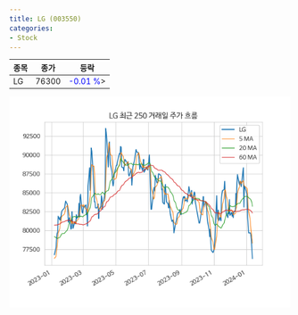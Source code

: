```yaml
---
title: LG (003550)
categories:
- Stock
---
```


|종목|종가|등락|
|----|----|----|
|LG|76300|<span style="color: blue">-0.01 %</span>>|

<!-- more -->

![003550](/assets/images/stock/003550.png)